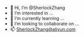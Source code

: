 - 👋 Hi, I’m @SherlockZhang
- 👀 I’m interested in ...
- 🌱 I’m currently learning ...
- 💞️ I’m looking to collaborate on ...
- 📫 SherlockZhang@aliyun.com

<!---
SherlockZhang3/SherlockZhang3 is a ✨ special ✨ repository because its `README.md` (this file) appears on your GitHub profile.
You can click the Preview link to take a look at your changes.
--->
